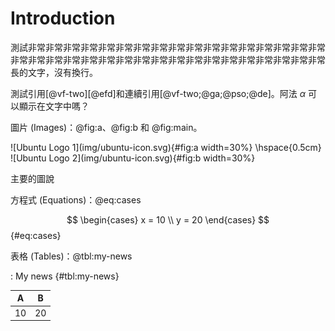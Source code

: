 # Introduction

測試非常非常非常非常非常非常非常非常非常非常非常非常非常非常非常非常非常非常非常非常非常非常非常非常非常非常非常非常非常非常非常非常非常非常非常長的文字，沒有換行。

測試引用[@vf-two][@efd]和連續引用[@vf-two;@ga;@pso;@de]。阿法 $\alpha$ 可以顯示在文字中嗎？

圖片 (Images)：@fig:a、@fig:b 和 @fig:main。

<div id="fig:main">
![Ubuntu Logo 1](img/ubuntu-icon.svg){#fig:a width=30%}
\hspace{0.5cm}
![Ubuntu Logo 2](img/ubuntu-icon.svg){#fig:b width=30%}

主要的圖說
</div>

方程式 (Equations)：@eq:cases

$$
\begin{cases}
x = 10
\\
y = 20
\end{cases}
$$ {#eq:cases}

表格 (Tables)：@tbl:my-news

: My news {#tbl:my-news}

| A | B |
|:---:|:--:|
| 10 | 20 |
